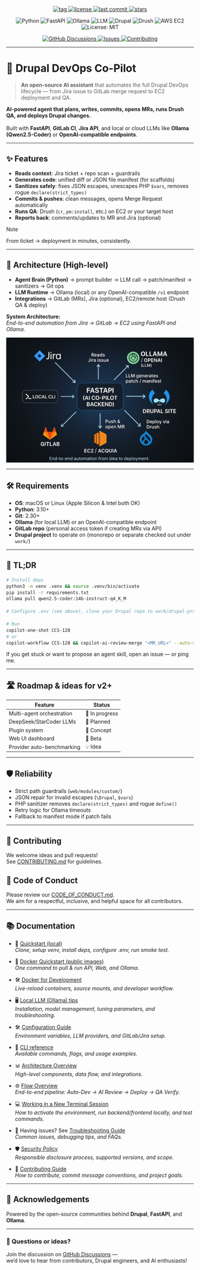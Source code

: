 <p align="center">
  <!-- Status / meta -->
  <a href="https://github.com/ovanesb/drupal-devops-copilot/releases">
    <img alt="tag" src="https://img.shields.io/github/v/release/ovanesb/drupal-devops-copilot?display_name=tag">
  </a>
  <a href="LICENSE">
    <img alt="license" src="https://img.shields.io/github/license/ovanesb/drupal-devops-copilot">
  </a>
  <a href="https://github.com/ovanesb/drupal-devops-copilot/commit/main">
    <img alt="last commit" src="https://img.shields.io/github/last-commit/ovanesb/drupal-devops-copilot">
  </a>
  <a href="https://github.com/ovanesb/drupal-devops-copilot/stargazers">
    <img alt="stars" src="https://img.shields.io/github/stars/ovanesb/drupal-devops-copilot?style=social">
  </a>
</p>

<p align="center">
  <!-- Stack -->
  <img alt="Python" src="https://img.shields.io/badge/python-3.10%2B-blue?logo=python">
  <img alt="FastAPI" src="https://img.shields.io/badge/FastAPI-0.110%2B-009485?logo=fastapi">
  <img alt="Ollama" src="https://img.shields.io/badge/Ollama-supported-222?logo=ollama">
  <img alt="LLM" src="https://img.shields.io/badge/LLM-Qwen2.5%20Coder-8A2BE2">
  <img alt="Drupal" src="https://img.shields.io/badge/Drupal-11-0678BE?logo=drupal">
  <img alt="Drush" src="https://img.shields.io/badge/Drush-11%2B-0AA">
  <img alt="AWS EC2" src="https://img.shields.io/badge/AWS-EC2-FF9900?logo=amazon-aws">
  <img alt="License: MIT" src="https://img.shields.io/badge/License-MIT-blue.svg">
</p>

<p align="center"> 
    <a href="https://github.com/ovanesb/drupal-devops-copilot/discussions"> 
        <img alt="GitHub Discussions" src="https://img.shields.io/badge/chat-Discussions-blue?logo=github"> 
    </a> 
    <a href="https://github.com/ovanesb/drupal-devops-copilot/issues"> 
        <img alt="Issues" src="https://img.shields.io/badge/bugs-%F0%9F%90%9E%20issues-orange"> 
    </a> 
    <a href="docs/CONTRIBUTING.md"> 
        <img alt="Contributing" src="https://img.shields.io/badge/PRs-welcome-brightgreen"> 
    </a> 
</p>

---

# 🧠 Drupal DevOps Co-Pilot

> **An open-source AI assistant** that automates the full Drupal DevOps lifecycle — from Jira issue to GitLab merge request to EC2 deployment and QA.

**AI-powered agent that plans, writes, commits, opens MRs, runs Drush QA, and deploys Drupal changes.**  <br /><br />
Built with **FastAPI**, **GitLab CI**, **Jira API**, and local or cloud LLMs like **Ollama (Qwen2.5-Coder)** or **OpenAI-compatible endpoints**.


---
## ✨ Features
- **Reads context**: Jira ticket + repo scan + guardrails
- **Generates code**: unified diff or JSON file manifest (for scaffolds)
- **Sanitizes safely**: fixes JSON escapes, unescapes PHP `$vars`, removes rogue `declare(strict_types)`
- **Commits & pushes**: clean messages, opens Merge Request automatically
- **Runs QA**: Drush (`cr`, `pm:install`, etc.) on EC2 or your target host
- **Reports back**: comments/updates to MR and Jira (optional)

> [!NOTE]
> 
> From ticket → deployment in minutes, consistently.

---
## 🧱 Architecture (High-level)
- **Agent Brain (Python)** → prompt builder → LLM call → patch/manifest → sanitizers → Git ops
- **LLM Runtime** → Ollama (local) or any OpenAI-compatible `/v1` endpoint
- **Integrations** → GitLab (MRs), Jira (optional), EC2/remote host (Drush QA & deploy)

**System Architecture:** <br />
_End-to-end automation from Jira → GitLab → EC2 using FastAPI and Ollama._
<p align="center">
  <img src="docs/img/End_to_End_Automation_Flowchart.png" width="600" alt="AI Co-Pilot architecture overview">
</p>

---
## 🛠️ Requirements
- **OS**: macOS or Linux (Apple Silicon & Intel both OK)
- **Python**: 3.10+
- **Git**: 2.30+
- **Ollama** (for local LLM) or an OpenAI-compatible endpoint
- **GitLab repo** (personal access token if creating MRs via API)
- **Drupal project** to operate on (monorepo or separate checked out under `work/`)

---
## 📎 TL;DR

```bash
# Install deps
python3 -m venv .venv && source .venv/bin/activate
pip install -r requirements.txt
ollama pull qwen2.5-coder:14b-instruct-q4_K_M

# Configure .env (see above), clone your Drupal repo to work/drupal-project

# Run
copilot-one-shot CCS-128
# or
copilot-workflow CCS-128 && copilot-ai-review-merge "<MR_URL>" --auto-merge --deploy
```

If you get stuck or want to propose an agent skill, open an issue — or ping me.

---
## 🛣️ Roadmap & ideas for v2+
| Feature | Status |
|----------|--------|
| Multi-agent orchestration | 🚧 In progress |
| DeepSeek/StarCoder LLMs | 🧩 Planned |
| Plugin system | 🧠 Concept |
| Web UI dashboard | 🧭 Beta |
| Provider auto-benchmarking | 💡 Idea |

---
## 🛡️ Reliability
- Strict path guardrails (`web/modules/custom/`)
- JSON repair for invalid escapes (`\Drupal`, `$vars`)
- PHP sanitizer removes `declare(strict_types)` and rogue `define()`
- Retry logic for Ollama timeouts
- Fallback to manifest mode if patch fails

---
## 🤝 Contributing
We welcome ideas and pull requests!  
See [CONTRIBUTING.md](docs/CONTRIBUTING.md) for guidelines.

## 🧭 Code of Conduct
Please review our [CODE_OF_CONDUCT.md](docs/CODE_OF_CONDUCT.md).  
We aim for a respectful, inclusive, and helpful space for all contributors.

---
## 📚 Documentation

- 🚀 [Quickstart (local)](docs/quickstart.md)  
  *Clone, setup venv, install deps, configure .env, run smoke test.*

- 🐳 [Docker Quickstart (public images)](docs/docker-quickstart.md)  
  *One command to pull & run API, Web, and Ollama.*

- 🛠️ [Docker for Development](docs/docker-dev.md)  
  *Live-reload containers, source mounts, and developer workflow.*

- 🖥️ [Local LLM (Ollama) tips](docs/ollama-tips.md)  
  *Installation, model management, tuning parameters, and troubleshooting.*

- 🛠️ [Configuration Guide](docs/configuration.md)  
  *Environment variables, LLM providers, and GitLab/Jira setup.*

- 🧰 [CLI reference](docs/cli-reference.md)  
  *Available commands, flags, and usage examples.*

- 📊 [Architecture Overview](docs/architecture.md)  
  *High-level components, data flow, and integrations.*

- ⚙️ [Flow Overview](docs/flow-overview.md)  
  *End-to-end pipeline: Auto-Dev → AI Review → Deploy → QA Verify.*

- 💻 [Working in a New Terminal Session](docs/dev-setup.md)  
  *How to activate the environment, run backend/frontend locally, and test commands.*

- 🔧 Having issues? See [Troubleshooting Guide](docs/troubleshooting.md)  
  *Common issues, debugging tips, and FAQs.*

- 🛡️ [Security Policy](docs/SECURITY.md)  
  *Responsible disclosure process, supported versions, and scope.*

- 📄 [Contributing Guide](docs/CONTRIBUTING.md)  
  *How to contribute, commit message conventions, and project goals.*

---
## 🙌 Acknowledgements
Powered by the open-source communities behind **Drupal**, **FastAPI**, and **Ollama**.  

---
### 💬 Questions or ideas?  
Join the discussion on [GitHub Discussions](https://github.com/ovanesb/drupal-devops-copilot/discussions) —  
we’d love to hear from contributors, Drupal engineers, and AI enthusiasts!
